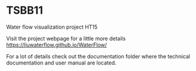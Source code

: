 # TSBB11
Water flow visualization project HT15

Visit the project webpage for a little more details
https://liuwaterflow.github.io/WaterFlow/

For a lot of details check out the documentation folder where the technical documentation and user manual are located.
